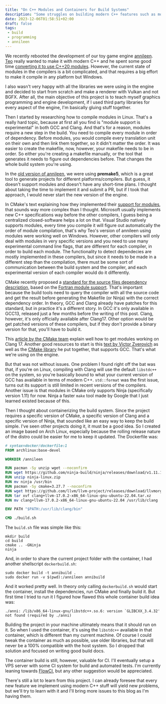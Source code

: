 ```yaml
---
title: "On C++ Modules and Containers for Build Systems"
description: "Some struggles on building modern C++ features such as modules and the idea of using containers to simplify the build process."
date: 2023-12-06T01:58:51+02:00
draft: false
tags:
 - build
 - programming
 - annileen
---
```


We recently rebooted the development of our toy game engine [annileen](https://github.com/CrociDB/annileen). [Teo](https://teodutra.com/) really wanted to make it with modern C++ and he spent some good time [converting it to use C++20 modules](https://teodutra.com/annileen/annileen-devlog/game-engine/graphics-programming/cpp/cpp20/2023/02/27/Annileen-Devlog-2/). However, the current state of modules in the compilers is a bit complicated, and that requires a big effort to make it compile in any platform but Windows.

I also wasn't very happy with all the libraries we were using in the engine and decided to start from scratch and make a renderer with Vulkan and not BGFX. After all, the main objective of this project is to teach myself graphics programming and engine development, if I used third party libraries for every aspect of the engine, I'm basically gluing stuff together.

Then I started by researching how to compile modules in Linux. That's a really hard topic, because at first all you find is "module support is experimental" in both GCC and Clang. And that's for a reason, modules require a new step in the build. You need to compile every module in order of dependency. Before modules, you would compile every translation unit on their own and then link them together, so it didn't matter the order. It was easier to create the makefile, now, however, your makefile needs to be in order. So either you're creating a makefile manually, or the tool that generates it needs to figure out dependencies before. That changes the whole build system you're using.

In the [old version of annileen](https://github.com/CrociDB/annileen), we were using **premake5**, which is a great tool to generate projects for different platforms/compilers. But guess, it doesn't support modules and doesn't have any short-time plans. I thought about taking the time to implement it and submit a PR, but if I took that approach, I would never start the new version of the engine.

In CMake's text explaining how they implemented their [support for modules](https://www.kitware.com/import-cmake-c20-modules/), that sounds way more complex than I thought. Microsoft usually implements new C++ specifications way before the other compilers, I guess being a centralized closed-software helps a lot on that. Visual Studio natively supports modules, every time you compile it will figure out automatically the order of module compilation, that's why Teo's version of annileen using modules were working well on Windows. However, other compilers will only deal with modules in very specific versions and you need to use many experimental command line flags, that are different for each compiler, in order to build each module. The functionality to detect dependecies are mostly implemented in these compilers, but since it needs to be made in a different step than the compilation, there must be some sort of communication between the build system and the compiler, and each experimental version of each compiler would do it differently.

CMake recently proposed a [standard for the source files dependency description](https://www.open-std.org/jtc1/sc22/wg21/docs/papers/2022/p1689r5.html), based on the [Fortran module support](https://www.kitware.com/import-cmake-c20-modules/). That's important because the build tools need to query the compiler with all the source code and get the result before generating the Makefile (or Ninja) with the correct dependency order. In theory, GCC and Clang already have patches for this standard, but in practice it's a different story. In GCC it's only available in GCC13, released just a few months before the writing of this post. Clang, however, it's only officially available after Clang17. Other option would be get patched versions of these compilers, but if they don't provide a binary version for that, you'll have to build it.

This [article by the CMake team](https://www.kitware.com/import-cmake-c20-modules/) explain well how to get modules working on Clang 17. Another good resources to start is this [text by Victor Zverovich](https://www.zverovich.net/2023/04/17/simple-cxx20-modules.html) as well as the [CMake library](https://github.com/vitaut/modules) he put together, that supports GCC. That's what we're using on the engine.

But that was not without issues. One problem I found right off the bat was that, if you're on Linux, compiling with Clang will use the default `libstdc++` on the system, so you're basically bound to what your current version of GCC has available in terms of modern C++. `std::format` was the first issue, turns out its support is still limited in recent versions of the compilers. Another issue is that modules in CMake only supports Ninja (specifically version 1.11) for now. Ninja a faster `make` tool made by Google that I just learned existed because of this.

Then I thought about containerizing the build system. Since the project requires a specific version of CMake, a specific version of Clang and a specific version of Ninja, that sounded like an easy way to keep the build simple. I've seen other projects doing it, it must be a good idea. So I created an image based on Arch Linux, especially because the rolling release nature of the distro could be easier for me to keep it updated. The Dockerfile was:

```Dockerfile
# syntax=docker/dockerfile:1
FROM archlinux:base-devel

WORKDIR /annileen

RUN pacman -Sy unzip wget --noconfirm
RUN wget https://github.com/ninja-build/ninja/releases/download/v1.11.1/ninja-linux.zip
RUN unzip ninja-linux.zip
RUN mv ninja /usr/bin
RUN pacman -Sy cmake=3.27.7 --noconfirm
RUN wget https://github.com/llvm/llvm-project/releases/download/llvmorg-17.0.2/clang+llvm-17.0.2-x86_64-linux-gnu-ubuntu-22.04.tar.xz
RUN tar xvf clang+llvm-17.0.2-x86_64-linux-gnu-ubuntu-22.04.tar.xz
RUN mv clang+llvm-17.0.2-x86_64-linux-gnu-ubuntu-22.04 /usr/lib/clang

ENV PATH "$PATH:/usr/lib/clang/bin"

CMD ./build.sh
```

The `build.sh` file was simple like this:

```shell
mkdir build
cd build
cmake .. -GNinja
ninja
```

And, in order to share the current project folder with the container, I had another shellscript `dockerbuild.sh`:

```shell
sudo docker build -t annibuild .
sudo docker run -v $(pwd):/annileen annibuild
```

And it worked pretty well. In theory only calling `dockerbuild.sh` would start the container, install the dependencies, run CMake and finally build it. But first time I tried to run it I figured how flawed this whole container build idea was:

```shell
./anni: /lib/x86_64-linux-gnu/libstdc++.so.6: version `GLIBCXX_3.4.32' not found (required by ./anni)
```

Building the project in your machine ultimately means that it should run on it. So when I used the container, it's using the `libstdc++` available in that container, which is different than my current machine. Of course I could tweak the container as much as possible, use older libraries, but that will never be a 100% compatible with the host system. So I dropped that solution and focused on writing good build docs.

The container build is still, however, valuable for CI. I'll eventually setup a VPS server with some CI system for build and automated tests. I'm currently leaning towards [FlowCI](https://flowci.github.io/), but any other suggestion would be appreciated.

There's still a lot to learn from this project. I can already foresee that every new feature we implement using modern C++ stuff will yield new problems, but we'll try to learn with it and I'll bring more issues to this blog as I'm having them.

